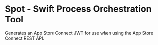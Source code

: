 # Spot - Swift Process Orchestration Tool

Generates an App Store Connect JWT for use when using the App Store Connect REST API.
